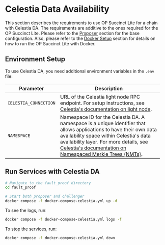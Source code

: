 # Celestia Data Availability

This section describes the requirements to use OP Succinct Lite for a chain with Celestia DA. The requirements are additive to the ones required for the OP Succinct Lite. Please refer to the [Proposer](../proposer.md) section for the base configuration. Also, please refer to the [Docker Setup](../docker.md) section for details on how to run the OP Succinct Lite with Docker.

## Environment Setup

To use Celestia DA, you need additional environment variables in the `.env` file:

| Parameter | Description |
|-----------|-------------|
| `CELESTIA_CONNECTION` | URL of the Celestia light node RPC endpoint. For setup instructions, see [Celestia's documentation on light node](https://docs.celestia.org/how-to-guides/light-node). |
| `NAMESPACE` | Namespace ID for the Celestia DA. A namespace is a unique identifier that allows applications to have their own data availability space within Celestia's data availability layer. For more details, see [Celestia's documentation on Namespaced Merkle Trees (NMTs)](https://docs.celestia.org/learn/how-celestia-works/data-availability-layer#namespaced-merkle-trees-nmts). |

## Run Services with Celestia DA

```bash
# Navigate to the fault_proof directory
cd fault_proof

# Start both proposer and challenger
docker compose -f docker-compose-celestia.yml up -d
```

To see the logs, run:

```bash
docker compose -f docker-compose-celestia.yml logs -f
```

To stop the services, run:

```bash
docker compose -f docker-compose-celestia.yml down
```
